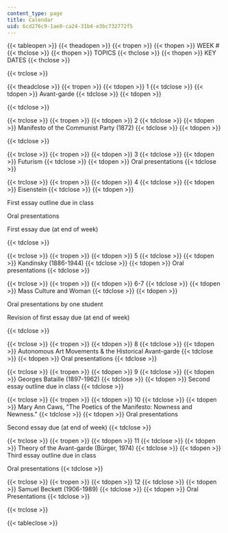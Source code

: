 ```yaml
---
content_type: page
title: Calendar
uid: 6cd276c9-1ae0-ca24-31b4-e3bc732772f5
---
```


{{< tableopen >}}
{{< theadopen >}}
{{< tropen >}}
{{< thopen >}}
WEEK #
{{< thclose >}}
{{< thopen >}}
TOPICS
{{< thclose >}}
{{< thopen >}}
KEY DATES
{{< thclose >}}

{{< trclose >}}

{{< theadclose >}}
{{< tropen >}}
{{< tdopen >}}
1
{{< tdclose >}}
{{< tdopen >}}
Avant-garde
{{< tdclose >}}
{{< tdopen >}}

{{< tdclose >}}

{{< trclose >}}
{{< tropen >}}
{{< tdopen >}}
2
{{< tdclose >}}
{{< tdopen >}}
Manifesto of the Communist Party (1872)
{{< tdclose >}}
{{< tdopen >}}

{{< tdclose >}}

{{< trclose >}}
{{< tropen >}}
{{< tdopen >}}
3
{{< tdclose >}}
{{< tdopen >}}
Futurism
{{< tdclose >}}
{{< tdopen >}}
Oral presentations
{{< tdclose >}}

{{< trclose >}}
{{< tropen >}}
{{< tdopen >}}
4
{{< tdclose >}}
{{< tdopen >}}
Eisenstein
{{< tdclose >}}
{{< tdopen >}}


First essay outline due in class  
  
Oral presentations  
  
First essay due (at end of week)


{{< tdclose >}}

{{< trclose >}}
{{< tropen >}}
{{< tdopen >}}
5
{{< tdclose >}}
{{< tdopen >}}
Kandinsky (1886-1944)
{{< tdclose >}}
{{< tdopen >}}
Oral presentations
{{< tdclose >}}

{{< trclose >}}
{{< tropen >}}
{{< tdopen >}}
6-7
{{< tdclose >}}
{{< tdopen >}}
Mass Culture and Woman
{{< tdclose >}}
{{< tdopen >}}


Oral presentations by one student  
  
Revision of first essay due (at end of week)


{{< tdclose >}}

{{< trclose >}}
{{< tropen >}}
{{< tdopen >}}
8
{{< tdclose >}}
{{< tdopen >}}
Autonomous Art Movements & the Historical Avant-garde
{{< tdclose >}}
{{< tdopen >}}
Oral presentations
{{< tdclose >}}

{{< trclose >}}
{{< tropen >}}
{{< tdopen >}}
9
{{< tdclose >}}
{{< tdopen >}}
Georges Bataille (1897-1962)
{{< tdclose >}}
{{< tdopen >}}
Second essay outline due in class
{{< tdclose >}}

{{< trclose >}}
{{< tropen >}}
{{< tdopen >}}
10
{{< tdclose >}}
{{< tdopen >}}
Mary Ann Caws, "The Poetics of the Manifesto: Nowness and Newness."
{{< tdclose >}}
{{< tdopen >}}
Oral presentations  
  
Second essay due (at end of week)
{{< tdclose >}}

{{< trclose >}}
{{< tropen >}}
{{< tdopen >}}
11
{{< tdclose >}}
{{< tdopen >}}
Theory of the Avant-garde (Bürger, 1974)
{{< tdclose >}}
{{< tdopen >}}
Third essay outline due in class  
  
Oral presentations
{{< tdclose >}}

{{< trclose >}}
{{< tropen >}}
{{< tdopen >}}
12
{{< tdclose >}}
{{< tdopen >}}
Samuel Beckett (1906-1989)
{{< tdclose >}}
{{< tdopen >}}
Oral Presentations
{{< tdclose >}}

{{< trclose >}}

{{< tableclose >}}